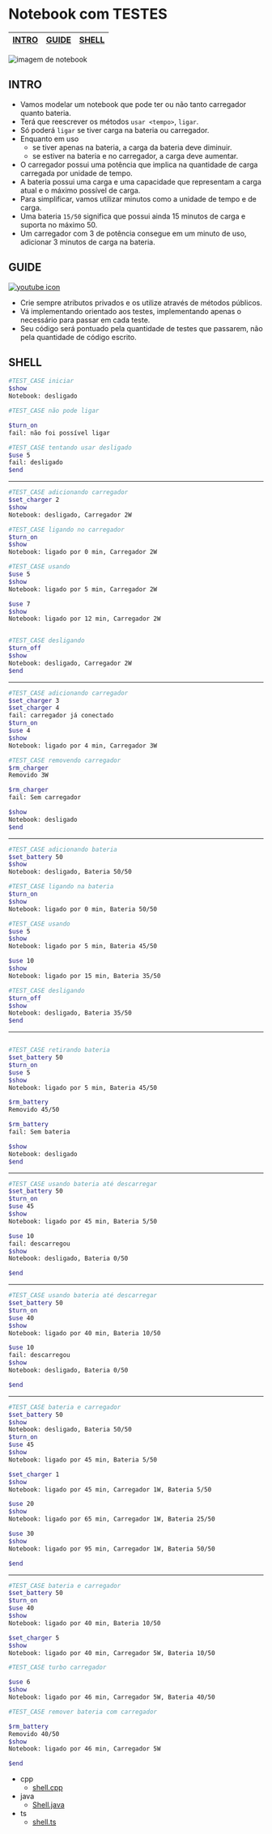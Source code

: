 
# Notebook com TESTES

<!-- toch -->
[INTRO](#intro) | [GUIDE](#guide) | [SHELL](#shell)
-- | -- | --
<!-- toch -->

![imagem de notebook](https://raw.githubusercontent.com/qxcodepoo/arcade/master/base/charger/cover.jpg)

## INTRO

- Vamos modelar um notebook que pode ter ou não tanto carregador quanto bateria.
- Terá que reescrever os métodos `usar <tempo>`, `ligar`.
- Só poderá `ligar` se tiver carga na bateria ou carregador.
- Enquanto em uso
  - se tiver apenas na bateria, a carga da bateria deve diminuir.
  - se estiver na bateria e no carregador, a carga deve aumentar.
- O carregador possui uma potência que implica na quantidade de carga carregada por unidade de tempo.
- A bateria possui uma carga e uma capacidade que representam a carga atual e o máximo possível de carga.
- Para simplificar, vamos utilizar minutos como a unidade de tempo e de carga.
- Uma bateria `15/50` significa que possui ainda 15 minutos de carga e suporta no máximo 50.
- Um carregador com 3 de potência consegue em um minuto de uso, adicionar 3 minutos de carga na bateria.

## GUIDE

[![youtube icon](https://raw.githubusercontent.com/qxcodepoo/arcade/master/base/charger/../youguide.png)](https://youtu.be/2oyQq-h0kqY?si=8DQZV6mLYKNtd2jZ)


- Crie sempre atributos privados e os utilize através de métodos públicos.
- Vá implementando orientado aos testes, implementando apenas o necessário para passar em cada teste.
- Seu código será pontuado pela quantidade de testes que passarem, não pela quantidade de código escrito.

## SHELL

```bash
#TEST_CASE iniciar
$show
Notebook: desligado

#TEST_CASE não pode ligar

$turn_on
fail: não foi possível ligar

#TEST_CASE tentando usar desligado
$use 5
fail: desligado
$end
```

___

```bash
#TEST_CASE adicionando carregador
$set_charger 2
$show
Notebook: desligado, Carregador 2W

#TEST_CASE ligando no carregador
$turn_on
$show
Notebook: ligado por 0 min, Carregador 2W

#TEST_CASE usando
$use 5
$show
Notebook: ligado por 5 min, Carregador 2W

$use 7
$show
Notebook: ligado por 12 min, Carregador 2W


#TEST_CASE desligando
$turn_off
$show
Notebook: desligado, Carregador 2W
$end
```

___

```bash
#TEST_CASE adicionando carregador
$set_charger 3
$set_charger 4
fail: carregador já conectado
$turn_on
$use 4
$show
Notebook: ligado por 4 min, Carregador 3W

#TEST_CASE removendo carregador
$rm_charger
Removido 3W

$rm_charger
fail: Sem carregador

$show
Notebook: desligado
$end
```

___

```bash
#TEST_CASE adicionando bateria
$set_battery 50
$show
Notebook: desligado, Bateria 50/50

#TEST_CASE ligando na bateria
$turn_on
$show
Notebook: ligado por 0 min, Bateria 50/50

#TEST_CASE usando
$use 5
$show
Notebook: ligado por 5 min, Bateria 45/50

$use 10
$show
Notebook: ligado por 15 min, Bateria 35/50

#TEST_CASE desligando
$turn_off
$show
Notebook: desligado, Bateria 35/50
$end
```

___

```bash

#TEST_CASE retirando bateria
$set_battery 50
$turn_on
$use 5
$show
Notebook: ligado por 5 min, Bateria 45/50

$rm_battery
Removido 45/50

$rm_battery
fail: Sem bateria

$show
Notebook: desligado
$end
```

___

```bash
#TEST_CASE usando bateria até descarregar
$set_battery 50
$turn_on
$use 45
$show
Notebook: ligado por 45 min, Bateria 5/50

$use 10
fail: descarregou
$show
Notebook: desligado, Bateria 0/50

$end
```

___

```bash
#TEST_CASE usando bateria até descarregar
$set_battery 50
$turn_on
$use 40
$show
Notebook: ligado por 40 min, Bateria 10/50

$use 10
fail: descarregou
$show
Notebook: desligado, Bateria 0/50

$end
```

___

```bash
#TEST_CASE bateria e carregador
$set_battery 50
$show
Notebook: desligado, Bateria 50/50
$turn_on
$use 45
$show
Notebook: ligado por 45 min, Bateria 5/50

$set_charger 1
$show
Notebook: ligado por 45 min, Carregador 1W, Bateria 5/50

$use 20
$show
Notebook: ligado por 65 min, Carregador 1W, Bateria 25/50

$use 30
$show
Notebook: ligado por 95 min, Carregador 1W, Bateria 50/50

$end
```

___

```bash
#TEST_CASE bateria e carregador
$set_battery 50
$turn_on
$use 40
$show
Notebook: ligado por 40 min, Bateria 10/50

$set_charger 5
$show
Notebook: ligado por 40 min, Carregador 5W, Bateria 10/50

#TEST_CASE turbo carregador

$use 6
$show
Notebook: ligado por 46 min, Carregador 5W, Bateria 40/50

#TEST_CASE remover bateria com carregador

$rm_battery
Removido 40/50
$show
Notebook: ligado por 46 min, Carregador 5W

$end
```

<!-- links .cache/draft -->
- cpp
  - [shell.cpp](https://github.com/qxcodepoo/arcade/blob/master/base/charger/.cache/draft/cpp/shell.cpp)
- java
  - [Shell.java](https://github.com/qxcodepoo/arcade/blob/master/base/charger/.cache/draft/java/Shell.java)
- ts
  - [shell.ts](https://github.com/qxcodepoo/arcade/blob/master/base/charger/.cache/draft/ts/shell.ts)
<!-- links -->
